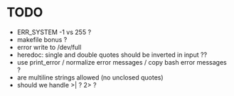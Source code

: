 # TODO

- ERR_SYSTEM -1 vs 255 ?
- makefile bonus ?
- error write to /dev/full
- heredoc: single and double quotes should be inverted in input ??
- use print_error / normalize error messages / copy bash error messages ?
- are multiline strings allowed (no unclosed quotes)
- should we handle >| ? 2> ?
